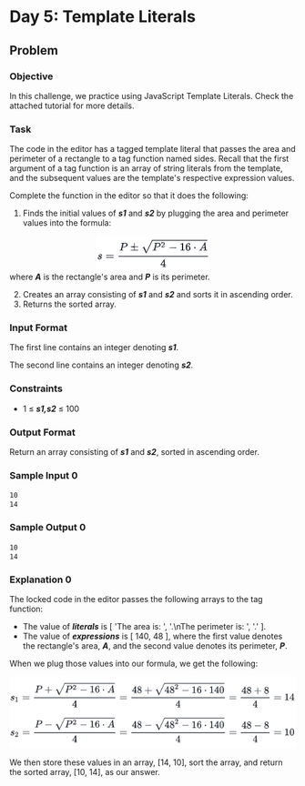 # Day 5: Template Literals

## Problem

### Objective

<p>In this challenge, we practice using JavaScript Template Literals. Check the attached tutorial for more details.</p>

### Task

<p>The code in the editor has a tagged template literal that passes the area and perimeter of a rectangle to a tag function named sides. Recall that the first argument of a tag function is an array of string literals from the template, and the subsequent values are the template's respective expression values.</p>
<p>Complete the function in the editor so that it does the following:</p>

1. Finds the initial values of <b><i>s1</i></b> and <b><i>s2</i></b> by plugging the area and perimeter values into the formula:

<div align="center"><img src="img/formul.PNG"></div>
<span>where <b><i>A</i></b> is the rectangle's area and <b><i>P</i></b> is its perimeter.</span>

2. Creates an array consisting of <b><i>s1</i></b> and <b><i>s2</i></b> and sorts it in ascending order.
3. Returns the sorted array.

### Input Format

<p>The first line contains an integer denoting <b><i>s1</i></b>.</p>
<p>The second line contains an integer denoting <b><i>s2</i></b>.</p>

### Constraints

- 1 ≤ <b><i>s1,s2</i></b> ≤ 100

### Output Format

<p>Return an array consisting of <b><i>s1</i></b> and <b><i>s2</i></b>, sorted in ascending order.</p>

### Sample Input 0

```
10
14
```

### Sample Output 0

```
10
14
```

### Explanation 0

<p>The locked code in the editor passes the following arrays to the tag function: </p>

- The value of <b><i>literals</i></b> is [ 'The area is: ', '.\nThe perimeter is: ', '.' ].
- The value of <b><i>expressions</i></b> is [ 140, 48 ], where the first value denotes the rectangle's area, <b><i>A</i></b>, and the second value denotes its perimeter, <b><i>P</i></b>.

<p>When we plug those values into our formula, we get the following:</p>

<div align="center"><img src="img/formula.PNG"></div>
<p>We then store these values in an array, [14, 10], sort the array, and return the sorted array, [10, 14], as our answer.</p>

